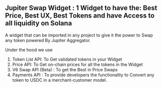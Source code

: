 ## Jupiter Swap Widget : 1 Widget to have the: Best Price, Best UX, Best Tokens and have Access to all liquidity on Solana

A widget that can be imported in any project to give it the power to Swap any token powered By Jupiter Aggregator.

Under the hood we use 

1. Token List API: To Get validated tokens in your Widget
2. Price API: To Get on-chain prices for all the tokens in the Widget
3. V6 Swap API (Beta) : To get the Best in Price Swaps
4. Payments API : To provide developers the functionality to Convert any token to USDC in a merchant-customer model.